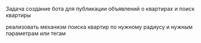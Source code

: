 Задача создание бота для публикации объявлений о квартирах и поиск квартиры

реализовать механизм поиска квартир по нужному радиусу и нужным параметрам или тегам

